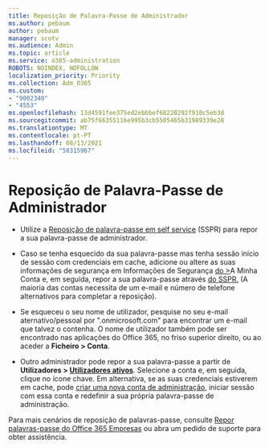 ```yaml
---
title: Reposição de Palavra-Passe de Administrador
ms.author: pebaum
author: pebaum
manager: scotv
ms.audience: Admin
ms.topic: article
ms.service: o365-administration
ROBOTS: NOINDEX, NOFOLLOW
localization_priority: Priority
ms.collection: Adm_O365
ms.custom:
- "9002340"
- "4553"
ms.openlocfilehash: 13d4591fee375ed2ebbbef68220292f910c5eb3d
ms.sourcegitcommit: ab75f66355116e995b3cb5505465b31989339e28
ms.translationtype: MT
ms.contentlocale: pt-PT
ms.lasthandoff: 08/13/2021
ms.locfileid: "58315967"
---
```

# <a name="admin-password-reset"></a>Reposição de Palavra-Passe de Administrador

- Utilize a [Reposição de palavra-passe em self service](https://passwordreset.microsoftonline.com/) (SSPR) para repor a sua palavra-passe de administrador.

- Caso se tenha esquecido da sua palavra-passe mas tenha sessão início de sessão com credenciais em cache, adicione ou altere as suas informações de segurança em Informações de Segurança [do >](https://mysignins.microsoft.com/security-info)A Minha Conta e, em seguida, repor a sua palavra-passe através [do SSPR.](https://passwordreset.microsoftonline.com/) (A maioria das contas necessita de um e-mail e número de telefone alternativos para completar a reposição).

- Se esqueceu o seu nome de utilizador, pesquise no seu e-mail aternativo/pessoal por ".onmicrosoft.com" para encontrar um e-mail que talvez o contenha.  O nome de utilizador também pode ser encontrado nas aplicações do Office 365, no friso superior direito, ou ao aceder a **Ficheiro > Conta**.

- Outro administrador pode repor a sua palavra-passe a partir de **Utilizadores > [Utilizadores ativos](https://portal.office.com/adminportal/home#/users)**. Selecione a conta e, em seguida, clique no ícone chave.  Em alternativa, se as suas credenciais estiverem em cache, pode [criar uma nova conta de administração](https://portal.office.com/adminportal/home#/users), iniciar sessão com essa conta e redefinir a sua própria palavra-passe de administração.

Para mais cenários de reposição de palavras-passe, consulte [Repor palavras-passe do Office 365 Empresas](https://docs.microsoft.com/microsoft-365/admin/add-users/reset-passwords) ou abra um pedido de suporte para obter assistência.
